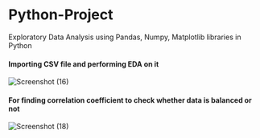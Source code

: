 # Python-Project
Exploratory Data Analysis using Pandas, Numpy, Matplotlib libraries in Python

#### Importing CSV file and performing EDA on it

![Screenshot (16)](https://github.com/Sourabh1995-art/Python-Project/assets/128116719/f072c2fc-17ae-4de2-a28c-01ce63324501)

#### For finding correlation coefficient to check whether data is balanced or not
![Screenshot (18)](https://github.com/Sourabh1995-art/Python-Project/assets/128116719/8e638f23-d6e1-42e1-8dcd-85bd8ed74e6e)
